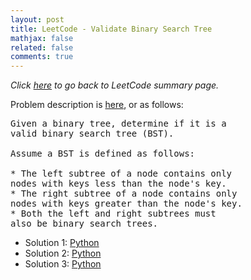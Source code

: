 ```yaml
---
layout: post
title: LeetCode - Validate Binary Search Tree
mathjax: false
related: false
comments: true
---
```


_Click [here](./index.html) to go back to LeetCode summary page._


Problem description is [here](https://oj.leetcode.com/problems/validate-binary-search-tree/), or as follows: 

<pre>
Given a binary tree, determine if it is a 
valid binary search tree (BST).

Assume a BST is defined as follows:

* The left subtree of a node contains only 
nodes with keys less than the node's key.
* The right subtree of a node contains only 
nodes with keys greater than the node's key.
* Both the left and right subtrees must 
also be binary search trees.
</pre>

* Solution 1: [Python](https://github.com/lijunhw/leetcode_practice/blob/master/validate_binary_search_tree_medium/Solution1.py)
* Solution 2: [Python](https://github.com/lijunhw/leetcode_practice/blob/master/validate_binary_search_tree_medium/Solution2.py)
* Solution 3: [Python](https://github.com/lijunhw/leetcode_practice/blob/master/validate_binary_search_tree_medium/Solution3.py)

